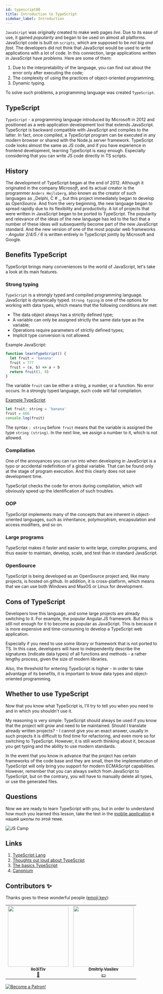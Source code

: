 ```yaml
---
id: typescript00
title: Introduction to TypeScript
sidebar_label: Introduction
---
```



`JavaScript` was originally created to make web pages _live_. Due to its ease of use, it gained _popularity_ and began to be used on almost all platforms. JavaScript code is built on `scripts`, which are supposed to be _not big and fast_. The developers did not think that JavaScript would be used to write applications with a lot of code. In this connection, large applications written in JavaScript have _problems_. Here are some of them:

1. Due to the interpretability of the language, you can find out about the error only after executing the code;
2. The complexity of using the practices of object-oriented programming;
3. Dynamic typing.

To solve such problems, a programming language was created `TypeScript`.

## TypeScript

`TypeScript` - a programming language introduced by Microsoft in 2012 and positioned as a web application development tool that extends JavaScript. TypeScript is backward compatible with JavaScript and compiles to the latter. In fact, once compiled, a TypeScript program can be executed in any modern browser or shared with the Node.js server framework. TypeScript code looks almost the same as JS code, and if you have experience in frontend development, learning TypeScript is easy enough. Especially considering that you can write JS code directly in TS scripts.

## History

The development of TypeScript began at the end of 2012. Although it originated in the company _Microsoft_, and its actual creator is the programmer `Anders Hejlsberg`, also known as the creator of such languages ​​as _Delphi, C # _, but this project immediately began to develop as _OpenSource_. And from the very beginning, the new language began to spread rapidly due to its flexibility and productivity. A lot of projects that were written in JavaScript began to be ported to TypeScript. The popularity and relevance of the ideas of the new language has led to the fact that a number of these ideas will subsequently become part of the new JavaScript standard. And the new version of one of the most popular web frameworks - _Angular 2/4/5 / 6_ is written entirely in TypeScript jointly by Microsoft and Google.

## Benefits TypeScript

TypeScript brings many conveniences to the world of JavaScript, let's take a look at its main features.

### Strong typing

`TypeScript` is a strongly typed and compiled programming language. JavaScript is dynamically typed. `Strong typing` is one of the options for working with data types, which means that the following conditions are met:

- The data object always has a strictly defined type;
- A variable can only be assigned strictly the same data type as the variable;
- Operations require parameters of strictly defined types;
- Implicit type conversion is not allowed.

Example JavaScript:

```jsx live
function learnTypeScript() {
  let fruit = 'banana'
  fruit = 777
  fruit = (a, b) => a + b
  return fruit(1, 0)
}
```

The variable `fruit` can be either a string, a number, or a function. No error occurs. In a strongly typed language, such code will fail compilation.

[Example TypeScript](https://www.typescriptlang.org/play?#code/DYUwLgBAZgTgrgSzALgM5hggdgcwgXggHIAjAQywrKICgJ7p4kCIA2dmgYwHstVvQAOmDccACliIwASiA)

```jsx
let fruit: string = 'banana'
fruit = 666
console.log(fruit)
```

The syntax `: string` before` fruit` means that the variable is assigned the type `string (string)`. In the next line, we assign a number to it, which is not allowed.

### Compilation

One of the annoyances you can run into when developing in JavaScript is a typo or accidental redefinition of a global variable. That can be found only at the stage of program execution. And this clearly does not save development time.

TypeScript checks the code for errors during compilation, which will obviously speed up the identification of such troubles.

### OOP

TypeScript implements many of the concepts that are inherent in object-oriented languages, such as inheritance, polymorphism, encapsulation and access modifiers, and so on.

### Large programs

TypeScript makes it faster and easier to write large, complex programs, and thus easier to maintain, develop, scale, and test than in standard JavaScript.

### OpenSource

TypeScript is being developed as an OpenSource project and, like many projects, is hosted on github. In addition, it is cross-platform, which means that we can use both Windows and MasOS or Linux for development.

## Cons of TypeScript

Developers love this language, and some large projects are already switching to it. For example, the popular Angular.JS framework. But this is still not enough for it to become as popular as JavaScript. This is because it is more expensive and time-consuming to develop a TypeScript web application.

Especially if you need to use some library or framework that is not ported to TS. In this case, developers will have to independently describe the signatures (indicate data types) of all functions and methods - a rather lengthy process, given the size of modern libraries.

Also, the threshold for entering TypeScript is higher - in order to take advantage of its benefits, it is important to know data types and object-oriented programming.

## Whether to use TypeScript

Now that you know what TypeScript is, I'll try to tell you when you need to and in which you shouldn't use it.

My reasoning is very simple: TypeScript should always be used if you know that the project will grow and need to be maintained. Should I translate already written projects? - I cannot give you an exact answer, usually in such projects it is difficult to find time for refactoring, and even more so for switching to TypeScript. However, it is still worth thinking about it, because you get typing and the ability to use modern standards.

In the event that you know in advance that the project has certain frameworks of the code base and they are small, then the implementation of TypeScript will only bring you support for modern ECMAScript capabilities. However, remember that you can always switch from JavaScript to TypeScript, but on the contrary, you will have to manually delete all types, or use the generated files.

## Questions

Now we are ready to learn TypeScript with you, but in order to understand how much you learned this lesson, take the test in the [mobile application](http://onelink.to/njhc95) в нашей школы по этой теме.

![JS Camp](/img/app.jpg)

## Links

1. [TypeScript Lang](https://www.typescriptlang.org/)
2. [Thoughts out loud about TypeScript](https://habr.com/ru/post/272055/)
3. [The basics TypeScript](https://habr.com/ru/company/ruvds/blog/344502/)
4. [Сanonium](https://canonium.com/articles/typescript-introduction)

## Contributors ✨

Thanks goes to these wonderful people ([emoji key](https://allcontributors.org/docs/en/emoji-key)):

<table>
  <tr> 
    <td align="center"><a href="https://github.com/IIo3iTiv"><img src="https://avatars1.githubusercontent.com/u/72025062?v=4?s=200" width="200px;" alt=""/><br /><sub><b>IIo3iTiv</b></sub></a><br /><a href="https://github.com/gHashTag/react-native-village/commits?author=IIo3iTiv" title="Documentation">📖</a></td>
    <td align="center"><a href="https://fullstackserverless.github.io/"><img src="https://avatars0.githubusercontent.com/u/6774813?v=4?s=200" width="200px;" alt=""/><br /><sub><b>Dmitriy Vasilev</b></sub></a><br /><a href="#financial-gHashTag" title="Financial">💵</a></td>
  </tr>
</table>

[![Become a Patron!](/img/logo/patreon.jpg)](https://www.patreon.com/bePatron?u=31769291)
